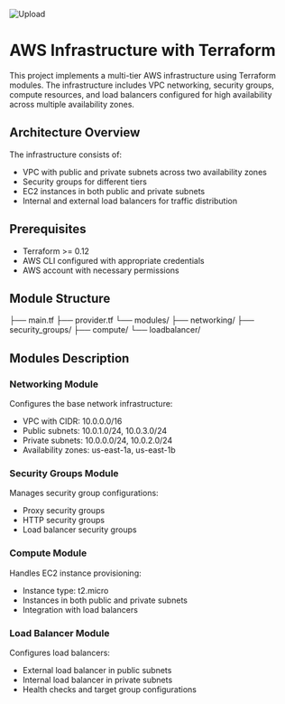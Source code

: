 ![Upload](https://github.com/user-attachments/assets/5de1c48b-71fb-4b34-a111-5e578965c01e)

# AWS Infrastructure with Terraform

This project implements a multi-tier AWS infrastructure using Terraform modules. The infrastructure includes VPC networking, security groups, compute resources, and load balancers configured for high availability across multiple availability zones.

## Architecture Overview

The infrastructure consists of:
- VPC with public and private subnets across two availability zones
- Security groups for different tiers
- EC2 instances in both public and private subnets
- Internal and external load balancers for traffic distribution

## Prerequisites

- Terraform >= 0.12
- AWS CLI configured with appropriate credentials
- AWS account with necessary permissions

## Module Structure
├── main.tf
├── provider.tf
└── modules/
    ├── networking/
    ├── security_groups/
    ├── compute/
    └── loadbalancer/

## Modules Description

### Networking Module
Configures the base network infrastructure:
- VPC with CIDR: 10.0.0.0/16
- Public subnets: 10.0.1.0/24, 10.0.3.0/24
- Private subnets: 10.0.0.0/24, 10.0.2.0/24
- Availability zones: us-east-1a, us-east-1b

### Security Groups Module
Manages security group configurations:
- Proxy security groups
- HTTP security groups
- Load balancer security groups

### Compute Module
Handles EC2 instance provisioning:
- Instance type: t2.micro
- Instances in both public and private subnets
- Integration with load balancers

### Load Balancer Module
Configures load balancers:
- External load balancer in public subnets
- Internal load balancer in private subnets
- Health checks and target group configurations
